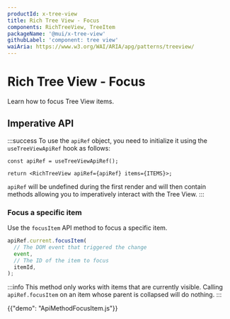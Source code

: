 ```yaml
---
productId: x-tree-view
title: Rich Tree View - Focus
components: RichTreeView, TreeItem
packageName: '@mui/x-tree-view'
githubLabel: 'component: tree view'
waiAria: https://www.w3.org/WAI/ARIA/apg/patterns/treeview/
---
```


# Rich Tree View - Focus

<p class="description">Learn how to focus Tree View items.</p>

## Imperative API

:::success
To use the `apiRef` object, you need to initialize it using the `useTreeViewApiRef` hook as follows:

```tsx
const apiRef = useTreeViewApiRef();

return <RichTreeView apiRef={apiRef} items={ITEMS}>;
```

`apiRef` will be undefined during the first render and will then contain methods allowing you to imperatively interact with the Tree View.
:::

### Focus a specific item

Use the `focusItem` API method to focus a specific item.

```ts
apiRef.current.focusItem(
  // The DOM event that triggered the change
  event,
  // The ID of the item to focus
  itemId,
);
```

:::info
This method only works with items that are currently visible.
Calling `apiRef.focusItem` on an item whose parent is collapsed will do nothing.
:::

{{"demo": "ApiMethodFocusItem.js"}}

